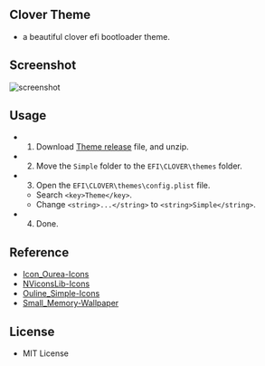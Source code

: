 ## Clover Theme
* a beautiful clover efi bootloader theme.

## Screenshot
![screenshot](https://github.com/burpsuite/clover_theme/raw/master/screenshot.png)

## Usage
* 1. Download [Theme release](https://github.com/burpsuite/clover_theme/releases) file, and unzip.
* 2. Move the `Simple` folder to the `EFI\CLOVER\themes` folder.
* 3. Open the `EFI\CLOVER\themes\config.plist` file.
  *  Search `<key>Theme</key>`.
  *  Change `<string>...</string>` to `<string>Simple</string>`.
* 4. Done.

## Reference
* [Icon_Ourea-Icons](https://www.easyicon.net/language.en/iconsearch/iconset:ourea-icons/)
* [NViconsLib-Icons](https://www.easyicon.net/language.en/iconsearch/iconset:NViconsLib-icons/)
* [Ouline_Simple-Icons](https://www.easyicon.net/language.en/iconsearch/iconset:ouline-Simple-Icons/)
* [Small_Memory-Wallpaper](https://dribbble.com/shots/3713646-Small-Memory)

## License
* MIT License
